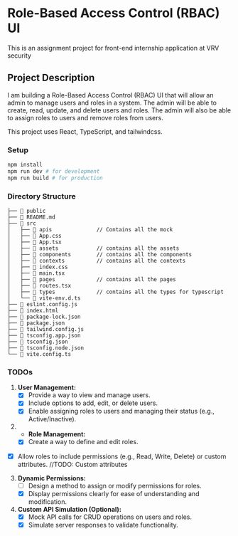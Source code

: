 # Role-Based Access Control (RBAC) UI

This is an assignment project for front-end internship application at VRV security

## Project Description

I am building a Role-Based Access Control (RBAC) UI that will allow an admin to manage users and roles in a system.
The admin will be able to create, read, update, and delete users and roles.
The admin will also be able to assign roles to users and remove roles from users.

This project uses React, TypeScript, and tailwindcss.

### Setup

```bash
npm install
npm run dev # for development
npm run build # for production
```

### Directory Structure

```text
├──  public
├──  README.md
├── 󱧼 src
│   ├──  apis              // Contains all the mock
│   ├──  App.css
│   ├──  App.tsx
│   ├──  assets            // contains all the assets
│   ├──  components        // contains all the components
│   ├──  contexts          // contains all the contexts
│   ├──  index.css
│   ├──  main.tsx
│   ├──  pages             // contains all the pages
│   ├──  routes.tsx
│   ├──  types             // contains all the types for typescript
│   └──  vite-env.d.ts
├──  eslint.config.js
├──  index.html
├──  package-lock.json
├──  package.json
├──  tailwind.config.js
├──  tsconfig.app.json
├──  tsconfig.json
├──  tsconfig.node.json
└──  vite.config.ts
```

### TODOs

1. **User Management:**
   - [x] Provide a way to view and manage users.
   - [x] Include options to add, edit, or delete users.
   - [x] Enable assigning roles to users and managing their status (e.g., Active/Inactive).
2. - **Role Management:**
   - [X] Create a way to define and edit roles.
- [X] Allow roles to include permissions (e.g., Read, Write, Delete) or custom attributes. 
   //TODO: Custom attributes
3. **Dynamic Permissions:**
   - [ ] Design a method to assign or modify permissions for roles.
   - [X] Display permissions clearly for ease of understanding and modification.
4. **Custom API Simulation (Optional):**
   - [x] Mock API calls for CRUD operations on users and roles.
   - [x] Simulate server responses to validate functionality.

